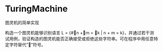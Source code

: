 # TuringMachine
图灵机的简单实现

构造一个图灵机能够识别语言 L = {#n +m = k | n + m = k}，并通过若干测试用例，验证构造的图灵机能否正确接受或拒绝这些字符串。可在程序中用任意特定字符替代””符号。
